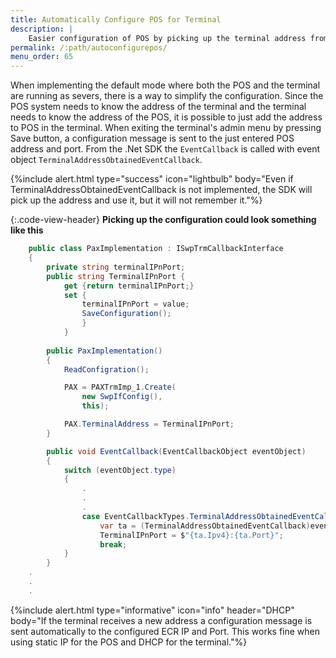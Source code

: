 ```yaml
---
title: Automatically Configure POS for Terminal
description: |
    Easier configuration of POS by picking up the terminal address from the configuration message 
permalink: /:path/autoconfigurepos/
menu_order: 65
---
```

When implementing the default mode where both the POS and the terminal are running as severs, there is a way to simplify the configuration. Since the POS system needs to know the address of the terminal and the terminal needs to know the address of the POS, it is possible to just add the address to POS in the terminal. When exiting the terminal's admin menu by pressing Save button, a configuration message is sent to the just entered POS address and port. From the .Net SDK the `EventCallback` is called with event object `TerminalAddressObtainedEventCallback`.

{%include alert.html type="success" icon="lightbulb" body="Even if TerminalAddressObtainedEventCallback is not implemented, the SDK will pick up the address and use it, but it will not remember it."%}

{:.code-view-header}
**Picking up the configuration could look something like this**

```c#
    public class PaxImplementation : ISwpTrmCallbackInterface
    {
        private string terminalIPnPort;
        public string TerminalIPnPort { 
            get {return terminalIPnPort;}
            set {
                terminalIPnPort = value; 
                SaveConfiguration();
                }
            }
        
        public PaxImplementation()
        {
            ReadConfigration();

            PAX = PAXTrmImp_1.Create(
                new SwpIfConfig(),
                this);

            PAX.TerminalAddress = TerminalIPnPort;
        }

        public void EventCallback(EventCallbackObject eventObject)
        {
            switch (eventObject.type) 
            {
                .
                .
                .
                case EventCallbackTypes.TerminalAddressObtainedEventCallback: 
                    var ta = (TerminalAddressObtainedEventCallback)eventObject;
                    TerminalIPnPort = $"{ta.Ipv4}:{ta.Port}";
                    break;
            }
        }
    .
    .
    .
```

{%include alert.html type="informative" icon="info" header="DHCP"
body="If the terminal receives a new address a configuration message is sent automatically
to the configured ECR IP and Port. This works fine when using static IP for the POS and DHCP for the terminal."%}
